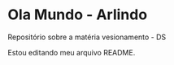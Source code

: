 # Ola Mundo - Arlindo
 Repositório sobre a matéria vesionamento - DS

 Estou editando meu arquivo README.
